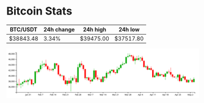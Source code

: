 # Bitcoin Stats

BTC/USDT|24h change|24h high|24h low|
|---|---|---|---|
|$38843.48|3.34%|$39475.00|$37517.80|

<img src="./chart.svg">
